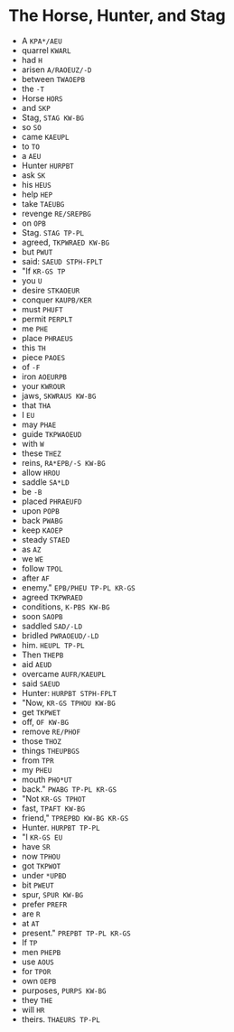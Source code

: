 # The Horse, Hunter, and Stag

* A `KPA*/AEU`
* quarrel `KWARL`
* had `H`
* arisen `A/RAOEUZ/-D`
* between `TWAOEPB`
* the `-T`
* Horse `HORS`
* and `SKP`
* Stag, `STAG KW-BG`
* so `SO`
* came `KAEUPL`
* to `TO`
* a `AEU`
* Hunter `HURPBT`
* ask `SK`
* his `HEUS`
* help `HEP`
* take `TAEUBG`
* revenge `RE/SREPBG`
* on `OPB`
* Stag. `STAG TP-PL`
* agreed, `TKPWRAED KW-BG`
* but `PWUT`
* said: `SAEUD STPH-FPLT`
* "If `KR-GS TP`
* you `U`
* desire `STKAOEUR`
* conquer `KAUPB/KER`
* must `PHUFT`
* permit `PERPLT`
* me `PHE`
* place `PHRAEUS`
* this `TH`
* piece `PAOES`
* of `-F`
* iron `AOEURPB`
* your `KWROUR`
* jaws, `SKWRAUS KW-BG`
* that `THA`
* I `EU`
* may `PHAE`
* guide `TKPWAOEUD`
* with `W`
* these `THEZ`
* reins, `RA*EPB/-S KW-BG`
* allow `HROU`
* saddle `SA*LD`
* be `-B`
* placed `PHRAEUFD`
* upon `POPB`
* back `PWABG`
* keep `KAOEP`
* steady `STAED`
* as `AZ`
* we `WE`
* follow `TPOL`
* after `AF`
* enemy." `EPB/PHEU TP-PL KR-GS`
* agreed `TKPWRAED`
* conditions, `K-PBS KW-BG`
* soon `SAOPB`
* saddled `SAD/-LD`
* bridled `PWRAOEUD/-LD`
* him. `HEUPL TP-PL`
* Then `THEPB`
* aid `AEUD`
* overcame `AUFR/KAEUPL`
* said `SAEUD`
* Hunter: `HURPBT STPH-FPLT`
* "Now, `KR-GS TPHOU KW-BG`
* get `TKPWET`
* off, `OF KW-BG`
* remove `RE/PHOF`
* those `THOZ`
* things `THEUPBGS`
* from `TPR`
* my `PHEU`
* mouth `PHO*UT`
* back." `PWABG TP-PL KR-GS`
* "Not `KR-GS TPHOT`
* fast, `TPAFT KW-BG`
* friend," `TPREPBD KW-BG KR-GS`
* Hunter. `HURPBT TP-PL`
* "I `KR-GS EU`
* have `SR`
* now `TPHOU`
* got `TKPWOT`
* under `*UPBD`
* bit `PWEUT`
* spur, `SPUR KW-BG`
* prefer `PREFR`
* are `R`
* at `AT`
* present." `PREPBT TP-PL KR-GS`
* If `TP`
* men `PHEPB`
* use `AOUS`
* for `TPOR`
* own `OEPB`
* purposes, `PURPS KW-BG`
* they `THE`
* will `HR`
* theirs. `THAEURS TP-PL`
